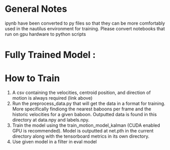 # General Notes 
ipynb have been converted to py files so that they can be more comfortably used in the nautilus environment for training. Please convert notebooks that run on gpu hardware to python scripts

# Fully Trained Model : 

# How to Train 
1. A csv containing the velocities, centroid position, and direction of motion is always required (link above)  
3. Run the preprocess_data.py that will get the data in a format for training. More specifically findiong the nearest baboons per frame and the historic velocities for a given baboon.  Outputted data is found in this directory at data.npy and labels.npy.  
4. Train the model using the train_motion_model_kalman (CUDA enabled GPU is recommended). Model is outputted at net.pth in the current directory along with the tensorboard metrics in its own directory.  
5. Use given model in a filter in eval model